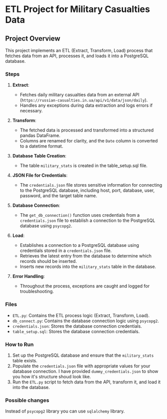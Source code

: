 # ETL Project for Military Casualties Data

## Project Overview

This project implements an ETL (Extract, Transform, Load) process that fetches data from an API, processes it, and loads it into a PostgreSQL database.

### Steps

1. **Extract**:  
   - Fetches daily military casualties data from an external API (`https://russian-casualties.in.ua/api/v1/data/json/daily`).
   - Handles any exceptions during data extraction and logs errors if necessary.

2. **Transform**:
   - The fetched data is processed and transformed into a structured pandas DataFrame.
   - Columns are renamed for clarity, and the `Date` column is converted to a datetime format.

3. **Database Table Creation**:
   - The table `military_stats` is created in the table_setup.sql file.

4. **JSON File for Credentials**:
   - The `credentials.json` file stores sensitive information for connecting to the PostgreSQL database, including host, port, database, user, password, and the target table name.

5. **Database Connection**:
   - The `get_db_connection()` function uses credentials from a `credentials.json` file to establish a connection to the PostgreSQL database using `psycopg2`.

6. **Load**:
   - Establishes a connection to a PostgreSQL database using credentials stored in a `credentials.json` file.
   - Retrieves the latest entry from the database to determine which records should be inserted.
   - Inserts new records into the `military_stats` table in the database.
   

7. **Error Handling**:
   - Throughout the process, exceptions are caught and logged for troubleshooting.

### Files

- `ETL.py`: Contains the ETL process logic (Extract, Transform, Load).
- `db_connect.py`: Contains the database connection logic using `psycopg2`.
- `credentials.json`: Stores the database connection credentials.
- `table_setup.sql`: Stores the database connection credentials.

### How to Run

1. Set up the PostgreSQL database and ensure that the `military_stats` table exists.
2. Populate the `credentials.json` file with appropriate values for your database connection.
   I have provided `dummy_credentials.json` to show you how it's structure shoud look like.
3. Run the `ETL.py` script to fetch data from the API, transform it, and load it into the database.


### Possible changes

Instead of `psycopg2` library you can use `sqlalchemy` library.


